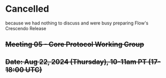 # Cancelled
because we had nothing to discuss and were busy preparing Flow's Crescendo Release


## ~~Meeting 05 - Core Protocol Working Group~~

## ~~Date: Aug 22, 2024 (Thursday), 10-11am PT (17-18:00 UTC)~~
